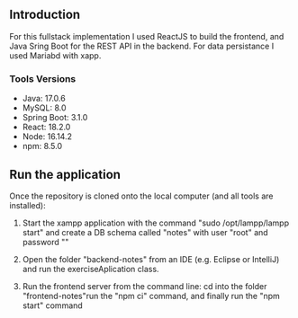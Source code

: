 ## Introduction
For this fullstack implementation I used ReactJS to build the frontend, and Java Sring Boot for the REST API in the backend. For data persistance I used Mariabd with xapp.

### Tools Versions
* Java: 17.0.6
* MySQL: 8.0
* Spring Boot: 3.1.0
* React: 18.2.0
* Node: 16.14.2
* npm: 8.5.0

## Run the application
Once the repository is cloned onto the local computer (and all tools are installed):

1. Start the xampp application with the command "sudo /opt/lampp/lampp start" and create a DB schema called "notes" with user "root" and password ""

2. Open the folder "backend-notes" from an IDE (e.g. Eclipse or IntelliJ) and run the exerciseAplication class.

3. Run the frontend server from the command line: cd into the folder "frontend-notes"run the "npm ci" command, and finally run the "npm start" command
